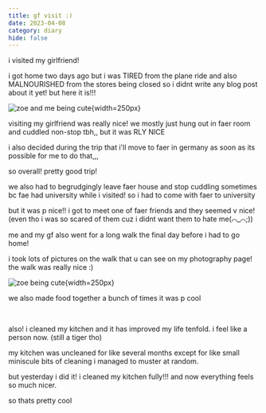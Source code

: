 ```yaml
---
title: gf visit :)
date: 2023-04-08
category: diary
hide: false
---
```


i visited my girlfriend! 
<!--more-->
i got home two days ago but i was TIRED from the plane ride and also MALNOURISHED from the stores being closed so i didnt write any blog post about it yet! but here it is!!!

![zoe and me being cute](/images/blog/diary/08042023/HOMOSEXUALITY.JPG){width=250px}

visiting my girlfriend was really nice! we mostly just hung out in faer room and cuddled non-stop tbh,, but it was RLY NICE

i also decided during the trip that i'll move to faer in germany as soon as its possible for me to do that,,,

so overall! pretty good trip!

we also had to begrudgingly leave faer house and stop cuddling sometimes bc fae had university while i visited! so i had to come with faer to university

but it was p nice!! i got to meet one of faer friends and they seemed v nice! (even tho i was so scared of them cuz i didnt want them to hate me(⌒_⌒;))

me and my gf also went for a long walk the final day before i had to go home!

i took lots of pictures on the walk that u can see on my photography page! the walk was really nice :)

![zoe being cute](/images/blog/diary/08042023/ZOECUTE.JPG){width=250px}

we also made food together a bunch of times it was p cool

<br>

also! i cleaned my kitchen and it has improved my life tenfold. i feel like a person now. (still a tiger tho)

my kitchen was uncleaned for like several months except for like small miniscule bits of cleaning i managed to muster at random.

but yesterday i did it! i cleaned my kitchen fully!!! and now everything feels so much nicer.

so thats pretty cool

